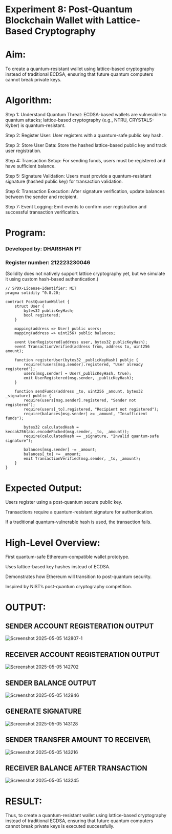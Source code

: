 # Experiment 8: Post-Quantum Blockchain Wallet with Lattice-Based Cryptography

# Aim:

To create a quantum-resistant wallet using lattice-based cryptography instead of traditional ECDSA, ensuring that future quantum computers cannot break private keys.

# Algorithm:

Step 1: Understand Quantum Threat: ECDSA-based wallets are vulnerable to quantum attacks; lattice-based cryptography (e.g., NTRU, CRYSTALS-Kyber) is quantum-resistant.

Step 2: Register User: User registers with a quantum-safe public key hash.

Step 3: Store User Data: Store the hashed lattice-based public key and track user registration.

Step 4: Transaction Setup: For sending funds, users must be registered and have sufficient balance.

Step 5: Signature Validation: Users must provide a quantum-resistant signature (hashed public key) for transaction validation.

Step 6: Transaction Execution: After signature verification, update balances between the sender and recipient.

Step 7: Event Logging: Emit events to confirm user registration and successful transaction verification.


# Program:

### Developed by: DHARSHAN PT
### Register number: 212223230046

(Solidity does not natively support lattice cryptography yet, but we simulate it using custom hash-based authentication.)
```
// SPDX-License-Identifier: MIT
pragma solidity ^0.8.20;

contract PostQuantumWallet {
    struct User {
        bytes32 publicKeyHash;
        bool registered;
    }

    mapping(address => User) public users;
    mapping(address => uint256) public balances;

    event UserRegistered(address user, bytes32 publicKeyHash);
    event TransactionVerified(address from, address to, uint256 amount);

    function registerUser(bytes32 _publicKeyHash) public {
        require(!users[msg.sender].registered, "User already registered");
        users[msg.sender] = User(_publicKeyHash, true);
        emit UserRegistered(msg.sender, _publicKeyHash);
    }

    function sendFunds(address _to, uint256 _amount, bytes32 _signature) public {
        require(users[msg.sender].registered, "Sender not registered");
        require(users[_to].registered, "Recipient not registered");
        require(balances[msg.sender] >= _amount, "Insufficient funds");

        bytes32 calculatedHash = keccak256(abi.encodePacked(msg.sender, _to, _amount));
        require(calculatedHash == _signature, "Invalid quantum-safe signature");

        balances[msg.sender] -= _amount;
        balances[_to] += _amount;
        emit TransactionVerified(msg.sender, _to, _amount);
    }
}
```

# Expected Output:

Users register using a post-quantum secure public key.


Transactions require a quantum-resistant signature for authentication.


If a traditional quantum-vulnerable hash is used, the transaction fails.


# High-Level Overview:

First quantum-safe Ethereum-compatible wallet prototype.


Uses lattice-based key hashes instead of ECDSA.


Demonstrates how Ethereum will transition to post-quantum security.


Inspired by NIST’s post-quantum cryptography competition.

# OUTPUT:

## SENDER ACCOUNT REGISTERATION OUTPUT
![Screenshot 2025-05-05 142807-1](https://github.com/user-attachments/assets/28089f5d-d0c0-47cc-b6a3-0a6a091f37cb)


## RECEIVER ACCOUNT REGISTERATION OUTPUT
![Screenshot 2025-05-05 142702](https://github.com/user-attachments/assets/f4640511-c9ad-4155-960c-04a5abe445c6)


## SENDER BALANCE OUTPUT
![Screenshot 2025-05-05 142946](https://github.com/user-attachments/assets/afab7da3-5f9c-400f-98f0-c272140f1a58)


## GENERATE SIGNATURE
![Screenshot 2025-05-05 143128](https://github.com/user-attachments/assets/225498aa-0b51-46fc-b5ea-6d0b5a64ea37)

## SENDER TRANSFER AMOUNT TO RECEIVER\
![Screenshot 2025-05-05 143216](https://github.com/user-attachments/assets/58ed66d1-794b-4809-909f-9c4f9cbe74c8)

## RECEIVER BALANCE AFTER TRANSACTION
![Screenshot 2025-05-05 143245](https://github.com/user-attachments/assets/367db9d4-a7a4-4730-acbb-d92fd3c3a1ae)

# RESULT: 

Thus, to create a quantum-resistant wallet using lattice-based cryptography instead of traditional ECDSA, ensuring that future quantum computers cannot break private keys is executed successfully.
